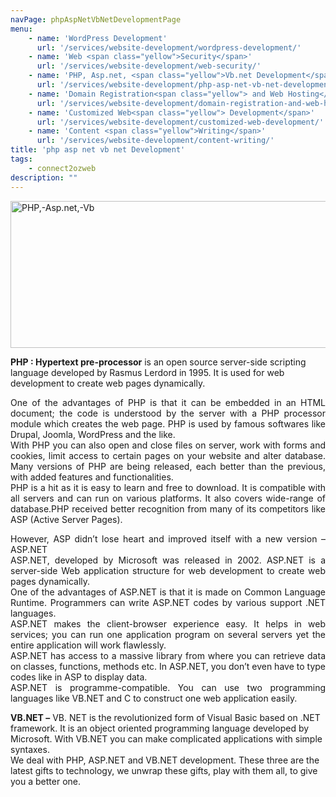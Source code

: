 ```yaml
---
navPage: phpAspNetVbNetDevelopmentPage
menu:
    - name: 'WordPress Development'
      url: '/services/website-development/wordpress-development/'
    - name: 'Web <span class="yellow">Security</span>'
      url: '/services/website-development/web-security/'
    - name: 'PHP, Asp.net, <span class="yellow">Vb.net Development</span>'
      url: '/services/website-development/php-asp-net-vb-net-development/'
    - name: 'Domain Registration<span class="yellow"> and Web Hosting</span>'
      url: '/services/website-development/domain-registration-and-web-hosting/'
    - name: 'Customized Web<span class="yellow"> Development</span>'
      url: '/services/website-development/customized-web-development/'
    - name: 'Content <span class="yellow">Writing</span>'
      url: '/services/website-development/content-writing/'
title: 'php asp net vb net Development'
tags: 
    - connect2ozweb
description: ""
---
```


<a href="{{ 'assets/uploads/2015/03/PHP-Asp.net-Vb.jpg' | relative_url }}" rel="lightbox-0"><img src="{{ 'assets/uploads/2015/03/PHP-Asp.net-Vb.jpg' | relative_url }}" alt="PHP,-Asp.net,-Vb" class="alignnone size-full wp-image-653" srcset="{{ 'assets/uploads/2015/03/PHP-Asp.net-Vb.jpg' | relatie_url }} 585w, {{ 'assets/uploads/2015/03/PHP-Asp.net-Vb.jpg' | relatie_url }} 300w" sizes="(max-width: 585px) 100vw, 585px" width="585" height="235">
</a>

<strong>PHP : Hypertext pre-processor</strong> 
is an open source server-side scripting language developed by Rasmus Lerdord in 1995. It is used for web development to create web pages dynamically.</p>
<p style="text-align:justify;">One of the advantages of PHP is that it can be embedded in an HTML document; the code is understood by the server with a PHP processor module which creates the web page. PHP is used by famous softwares like Drupal, Joomla, WordPress and the like.<br>
With PHP you can also open and close files on server, work with forms and cookies, limit access to certain pages on your website and alter database. Many versions of PHP are being released, each better than the previous, with added features and functionalities.<br>
PHP is a hit as it is easy to learn and free to download. It is compatible with all servers and can run on various platforms. It also covers wide-range of database.PHP received better recognition from many of its competitors like ASP (Active Server Pages).</p>
<p style="text-align:justify;">However, ASP didn’t lose heart and improved itself with a new version –ASP.NET<br>
ASP.NET, developed by Microsoft was released in 2002. ASP.NET is a server-side Web application structure for web development to create web pages dynamically.<br>
One of the advantages of ASP.NET is that it is made on Common Language Runtime. Programmers can write ASP.NET codes by various support .NET languages.<br>
ASP.NET makes the client-browser experience easy. It helps in web services; you can run one application program on several servers yet the entire application will work flawlessly.<br>
ASP.NET has access to a massive library from where you can retrieve data on classes, functions, methods etc. In ASP.NET, you don’t even have to type codes like in ASP to display data.<br>
ASP.NET is programme-compatible. You can use two programming languages like VB.NET and C to construct one web application easily.</p>
<p><strong>VB.NET –</strong> VB. NET is the revolutionized form of Visual Basic based on .NET framework. It is an object oriented programming language developed by Microsoft. With VB.NET you can make complicated applications with simple syntaxes.<br>
We deal with PHP, ASP.NET and VB.NET development. These three are the latest gifts to technology, we unwrap these gifts, play with them all, to give you a better one.</p>							